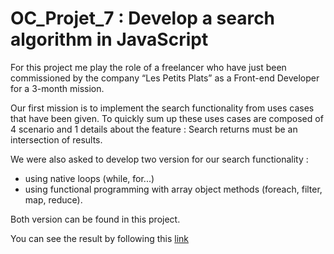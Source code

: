 # OC_Projet_7 : Develop a search algorithm in JavaScript

For this project me play the role of a freelancer who have just been commissioned by the company “Les Petits Plats” as a Front-end Developer for a 3-month mission.

Our first mission is to implement the search functionality from uses cases that have been given. To quickly sum up these uses cases are composed of 4 scenario and 1 details about the feature : Search returns must be an intersection of results.

We were also asked to develop two version for our search functionality : 
- using native loops (while, for...)
- using functional programming with array object methods (foreach, filter, map, reduce).

Both version can be found in this project. 

You can see the result by following this [link](https://toonba.github.io/OC_Projet_7/)
